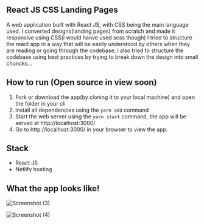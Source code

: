 ## React JS CSS Landing Pages
A web application built with React JS, with CSS being the main language used. I converted designs(landing pages) from scratch and made it responsive using CSS(i would hanve used scss though)
I tried to structure the react app in a way that will be easily understood by others when they are reading or going through the codebase, i also tried to structure the codebase using best practices by trying to break down the design into small chuncks...

## How to run (Open source in view soon)
1. Fork or download the app(by cloning it to your local machine) and open the folder in your cli
2. install all dependencies using the `yarn add` command
3. Start the web server using the `yarn start` command, the app will be served at http://localhost:3000/
4. Go to http://localhost:3000/ in your browser to view the app.

## Stack
- React JS
- Netlify hosting

## What the app looks like!

![Screenshot (3)](https://user-images.githubusercontent.com/47899828/168850820-190d042d-55cd-4601-8d21-741c4cc8f103.png)

![Screenshot (4)](https://user-images.githubusercontent.com/47899828/168850833-53449120-b795-4494-856c-285837bba2ae.png)
